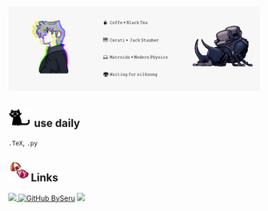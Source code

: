 <div align="center">
<img src="https://github.com/BySeru/BySeru/blob/main/BySeru/A%20Header%20By%20Seru.gif"/>
</div>

## <img height="40" src="https://github.com/BySeru/BySeru/blob/main/BySeru/miau.gif"/> use daily
`.TeX`, `.py`

## <img height="40" src="https://github.com/BySeru/BySeru/blob/main/BySeru/kirby.gif"/> Links
<a href="sd.lopezb1@uniandes.edu.co"> <img src="https://upload.wikimedia.org/wikipedia/commons/thumb/d/df/Microsoft_Office_Outlook_%282018%E2%80%93present%29.svg/1101px-Microsoft_Office_Outlook_%282018%E2%80%93present%29.svg.png" width="2.5%"/>
[![GitHub BySeru](https://img.shields.io/github/followers/BySeru?style=social)](https://github.com/BySeru)
[![](https://img.shields.io/twitch/status/by_seru?style=social)](https://www.twitch.tv/by_seru)
